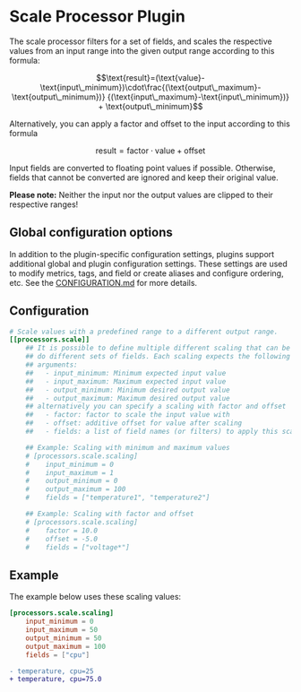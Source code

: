 # Scale Processor Plugin

The scale processor filters for a set of fields,
and scales the respective values from an input range into
the given output range according to this formula:

```math
\text{result}=(\text{value}-\text{input\_minimum})\cdot\frac{(\text{output\_maximum}-\text{output\_minimum})}
{(\text{input\_maximum}-\text{input\_minimum})} +
\text{output\_minimum}
```

Alternatively, you can apply a factor and offset to the input according to
this formula

```math
\text{result}=\text{factor} \cdot \text{value} + \text{offset}
```

Input fields are converted to floating point values if possible. Otherwise,
fields that cannot be converted are ignored and keep their original value.

**Please note:** Neither the input nor the output values are clipped to their
                 respective ranges!

## Global configuration options <!-- @/docs/includes/plugin_config.md -->

In addition to the plugin-specific configuration settings, plugins support
additional global and plugin configuration settings. These settings are used to
modify metrics, tags, and field or create aliases and configure ordering, etc.
See the [CONFIGURATION.md][CONFIGURATION.md] for more details.

[CONFIGURATION.md]: ../../../docs/CONFIGURATION.md#plugins

## Configuration

```toml @sample.conf
# Scale values with a predefined range to a different output range.
[[processors.scale]]
    ## It is possible to define multiple different scaling that can be applied
    ## do different sets of fields. Each scaling expects the following
    ## arguments:
    ##   - input_minimum: Minimum expected input value
    ##   - input_maximum: Maximum expected input value
    ##   - output_minimum: Minimum desired output value
    ##   - output_maximum: Maximum desired output value
    ## alternatively you can specify a scaling with factor and offset
    ##   - factor: factor to scale the input value with
    ##   - offset: additive offset for value after scaling
    ##   - fields: a list of field names (or filters) to apply this scaling to

    ## Example: Scaling with minimum and maximum values
    # [processors.scale.scaling]
    #    input_minimum = 0
    #    input_maximum = 1
    #    output_minimum = 0
    #    output_maximum = 100
    #    fields = ["temperature1", "temperature2"]

    ## Example: Scaling with factor and offset
    # [processors.scale.scaling]
    #    factor = 10.0
    #    offset = -5.0
    #    fields = ["voltage*"]
```

## Example

The example below uses these scaling values:

```toml
[processors.scale.scaling]
    input_minimum = 0
    input_maximum = 50
    output_minimum = 50
    output_maximum = 100
    fields = ["cpu"]
```

```diff
- temperature, cpu=25
+ temperature, cpu=75.0
```
